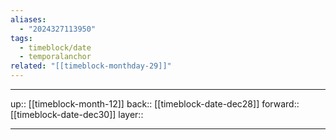 ```yaml
---
aliases:
  - "2024327113950"
tags:
  - timeblock/date
  - temporalanchor
related: "[[timeblock-monthday-29]]"
---
```




***

up:: [[timeblock-month-12]]
back:: [[timeblock-date-dec28]]
forward:: [[timeblock-date-dec30]]
layer:: 

***

